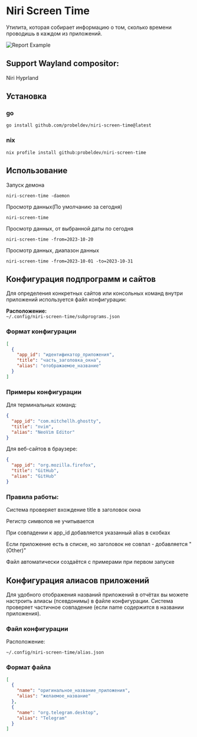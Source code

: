 # Niri Screen Time

Утилита, которая собирает информацию о том, сколько времени проводишь в каждом из приложений.

![Report Example](https://github.com/probeldev/niri-screen-time/blob/main/screenshots/report.png?raw=true)


## Support Wayland compositor:

Niri
Hyprland

## Установка

### go 

    go install github.com/probeldev/niri-screen-time@latest     


### nix 
    
    nix profile install github:probeldev/niri-screen-time

## Использование 

Запуск демона

    niri-screen-time -daemon 

Просмотр данных(По умолчанию за сегодня)

    niri-screen-time 

Просмотр данных, от выбранной даты по сегодня 
    
    niri-screen-time -from=2023-10-20

Просмотр данных, диапазон данных

    niri-screen-time -from=2023-10-01 -to=2023-10-31 


## Конфигурация подпрограмм и сайтов

Для определения конкретных сайтов или консольных команд внутри приложений используется файл конфигурации:

**Расположение:**  
`~/.config/niri-screen-time/subprograms.json`

### Формат конфигурации
```json
[
  {
    "app_id": "идентификатор_приложения",
    "title": "часть_заголовка_окна",
    "alias": "отображаемое_название"
  }
]

```

### Примеры конфигурации

Для терминальных команд:

```json
{
  "app_id": "com.mitchellh.ghostty",
  "title": "nvim",
  "alias": "NeoVim Editor"
}
```

Для веб-сайтов в браузере:

```json
{
  "app_id": "org.mozilla.firefox",
  "title": "GitHub",
  "alias": "GitHub"
}
```

### Правила работы:

Система проверяет вхождение title в заголовок окна

Регистр символов не учитывается

При совпадении к app_id добавляется указанный alias в скобках

Если приложение есть в списке, но заголовок не совпал - добавляется "(Other)"

Файл автоматически создаётся с примерами при первом запуске

## Конфигурация алиасов приложений

Для удобного отображения названий приложений в отчётах вы можете настроить алиасы (псевдонимы) в файле конфигурации.
Система проверяет частичное совпадение (если name содержится в названии приложения).

### Файл конфигурации

Расположение:

    ~/.config/niri-screen-time/alias.json

### Формат файла

```json
[
  {
    "name": "оригинальное_название_приложения",
    "alias": "желаемое_название"
  },
  {
    "name": "org.telegram.desktop",
    "alias": "Telegram"
  }
]
```


